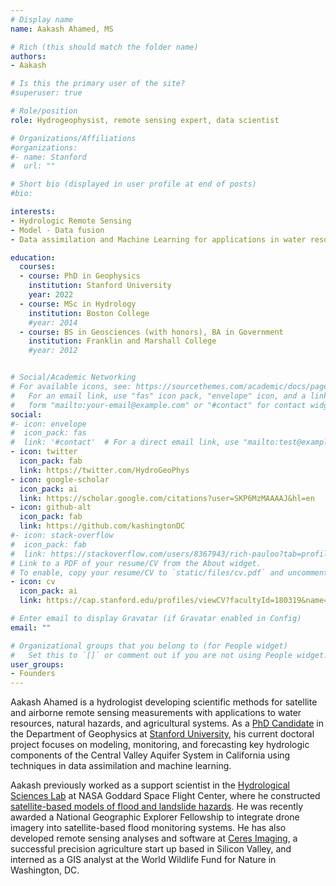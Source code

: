 ```yaml
---
# Display name
name: Aakash Ahamed, MS

# Rich (this should match the folder name)
authors:
- Aakash

# Is this the primary user of the site?
#superuser: true

# Role/position
role: Hydrogeophysist, remote sensing expert, data scientist

# Organizations/Affiliations
#organizations:
#- name: Stanford
#  url: ""

# Short bio (displayed in user profile at end of posts)
#bio: 

interests:
- Hydrologic Remote Sensing
- Model - Data fusion
- Data assimilation and Machine Learning for applications in water resources, natural hazards, and agriculture

education:
  courses:
  - course: PhD in Geophysics
    institution: Stanford University
    year: 2022
  - course: MSc in Hydrology
    institution: Boston College
    #year: 2014
  - course: BS in Geosciences (with honors), BA in Government
    institution: Franklin and Marshall College
    #year: 2012


# Social/Academic Networking
# For available icons, see: https://sourcethemes.com/academic/docs/page-builder/#icons
#   For an email link, use "fas" icon pack, "envelope" icon, and a link in the
#   form "mailto:your-email@example.com" or "#contact" for contact widget.
social:
#- icon: envelope
#  icon_pack: fas
#  link: '#contact'  # For a direct email link, use "mailto:test@example.org".
- icon: twitter
  icon_pack: fab
  link: https://twitter.com/HydroGeoPhys
- icon: google-scholar
  icon_pack: ai
  link: https://scholar.google.com/citations?user=SKP6MzMAAAAJ&hl=en
- icon: github-alt
  icon_pack: fab
  link: https://github.com/kashingtonDC
#- icon: stack-overflow
#  icon_pack: fab
#  link: https://stackoverflow.com/users/8367943/rich-pauloo?tab=profile
# Link to a PDF of your resume/CV from the About widget.
# To enable, copy your resume/CV to `static/files/cv.pdf` and uncomment the lines below.
- icon: cv
  icon_pack: ai
  link: https://cap.stanford.edu/profiles/viewCV?facultyId=180319&name=Aakash_Ahamed

# Enter email to display Gravatar (if Gravatar enabled in Config)
email: ""

# Organizational groups that you belong to (for People widget)
#   Set this to `[]` or comment out if you are not using People widget.
user_groups:
- Founders
---
```


Aakash Ahamed is a hydrologist developing scientific methods for satellite and airborne remote sensing measurements with applications to water resources, natural hazards, and agricultural systems. As a [PhD Candidate](https://earth.stanford.edu/people/aakash-ahamed) in the Department of Geophysics at [Stanford University](https://gemcenter.stanford.edu/), his current doctoral project focuses on modeling, monitoring, and forecasting key hydrologic components of the Central Valley Aquifer System in California using techniques in data assimilation and machine learning. 

Aakash previously worked as a support scientist in the [Hydrological Sciences Lab](https://science.gsfc.nasa.gov/earth/hydrology/) at NASA Goddard Space Flight Center, where he constructed [satellite-based models of flood and landslide hazards](https://www.nasa.gov/feature/goddard/2018/scientists-deploy-damage-assessment-tool-in-laos-relief-efforts/). He was recently awarded a National Geographic Explorer Fellowship to integrate drone imagery into satellite-based flood monitoring systems. He has also developed remote sensing analyses and software at [Ceres Imaging](https://www.ceresimaging.net/), a successful precision agriculture start up based in Silicon Valley, and interned as a GIS analyst at the World Wildlife Fund for Nature in Washington, DC.
